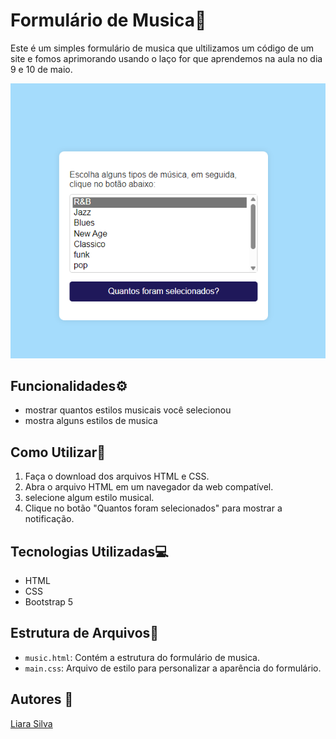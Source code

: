 # Formulário de Musica📄
 
Este é um simples formulário de musica que ultilizamos um código de um site e fomos aprimorando usando o laço for que aprendemos na aula no dia 9 e 10 de maio.

![](l.png)

## Funcionalidades⚙️
 
- mostrar quantos estilos musicais você selecionou
- mostra alguns estilos de musica 

## Como Utilizar📌
 
1. Faça o download dos arquivos HTML e CSS.
2. Abra o arquivo HTML em um navegador da web compatível.
3. selecione algum estilo musical.
4. Clique no botão "Quantos foram selecionados" para mostrar a notificação.
 
## Tecnologias Utilizadas💻
 
- HTML
- CSS
- Bootstrap 5
 
## Estrutura de Arquivos📁
 
- `music.html`: Contém a estrutura do formulário de musica.
- `main.css`: Arquivo de estilo para personalizar a aparência do formulário.
  
## Autores 📍
[Liara Silva](https://github.com/LiaraSilva?tab=repositories)
